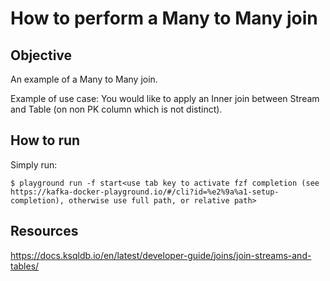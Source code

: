 # How to perform a Many to Many join

## Objective

An example of a Many to Many join.

Example of use case: You would like to apply an Inner join between Stream and Table (on non PK column which is not distinct).

## How to run

Simply run:

```
$ playground run -f start<use tab key to activate fzf completion (see https://kafka-docker-playground.io/#/cli?id=%e2%9a%a1-setup-completion), otherwise use full path, or relative path>
```

## Resources
https://docs.ksqldb.io/en/latest/developer-guide/joins/join-streams-and-tables/
